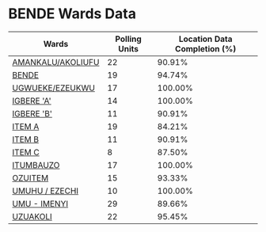 
# BENDE Wards Data

| Wards | Polling Units | Location Data Completion (%) |
| ---- | ----- | ------- |
| [AMANKALU/AKOLIUFU](./wards/36-amankalu/akoliufu) | 22 | 90.91% |
| [BENDE](./wards/37-bende) | 19 | 94.74% |
| [UGWUEKE/EZEUKWU](./wards/38-ugwueke/ezeukwu) | 17 | 100.00% |
| [IGBERE 'A'](./wards/39-igbere-'a') | 14 | 100.00% |
| [IGBERE 'B'](./wards/40-igbere-'b') | 11 | 90.91% |
| [ITEM A](./wards/41-item-a) | 19 | 84.21% |
| [ITEM B](./wards/42-item-b) | 11 | 90.91% |
| [ITEM C](./wards/43-item-c) | 8 | 87.50% |
| [ITUMBAUZO](./wards/44-itumbauzo) | 17 | 100.00% |
| [OZUITEM](./wards/45-ozuitem) | 15 | 93.33% |
| [UMUHU / EZECHI](./wards/46-umuhu-/-ezechi) | 10 | 100.00% |
| [UMU - IMENYI](./wards/47-umu-imenyi) | 29 | 89.66% |
| [UZUAKOLI](./wards/48-uzuakoli) | 22 | 95.45% |




